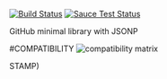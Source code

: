 [![Build Status](https://travis-ci.org/justapps4all/github-jsonp.svg?branch=master)](https://travis-ci.org/justapps4all/github-jsonp)
[![Sauce Test Status](https://saucelabs.com/buildstatus/juanmadev)](https://saucelabs.com/u/juanmadev?time)

GitHub minimal library with JSONP

#COMPATIBILITY
![compatibility matrix](https://saucelabs.com/browser-matrix/juanmadev.svg?time)

STAMP)

